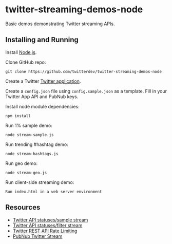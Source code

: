 twitter-streaming-demos-node
==========

Basic demos demonstrating Twitter streaming APIs.


Installing and Running
----

Install [Node.js](http://nodejs.org/).

Clone GitHub repo:

```
git clone https://github.com/twitterdev/twitter-streaming-demos-node
```

Create a Twitter [Twitter application](https://apps.twitter.com).

Create a `config.json` file using `config.sample.json` as a template. Fill in your Twitter App API and PubNub keys.


Install node module dependencies:

```
npm install
```

Run 1% sample demo:

```
node stream-sample.js
```
Run trending #hashtag demo:

```
node stream-hashtags.js
```
Run geo demo:

```
node stream-geo.js
```
Run client-side streaming demo:

```
Run index.html in a web server environment
```
Resources
----
- [Twitter API statuses/sample stream](https://dev.twitter.com/streaming/reference/get/statuses/sample)
- [Twitter API statuses/filter stream](https://dev.twitter.com/streaming/reference/post/statuses/filter)
- [Twitter REST API Rate Limiting](https://dev.twitter.com/rest/public/rate-limiting)
- [PubNub Twitter Stream](http://www.pubnub.com/developers/data-streams/twitter-stream)